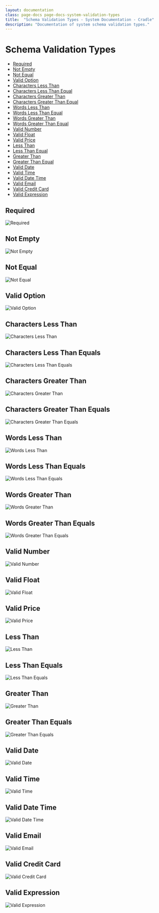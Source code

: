```yaml
---
layout: documentation
class: page-docs page-docs-system-validation-types
title:  "Schema Validation Types - System Documentation - Cradle"
description: "Documentation of system schema validation types."
---
```

# Schema Validation Types

 - [Required](#required)
 - [Not Empty](#empty)
 - [Not Equal](#ne)
 - [Valid Option](#option)
 - [Characters Less Than](#clt)
 - [Characters Less Than Equal](#clte)
 - [Characters Greater Than](#cgt)
 - [Characters Greater Than Equal](#cgte)
 - [Words Less Than](#wlt)
 - [Words Less Than Equal](#wlte)
 - [Words Greater Than](#wgt)
 - [Words Greater Than Equal](#wgte)
 - [Valid Number](#number)
 - [Valid Float](#float)
 - [Valid Price](#price)
 - [Less Than](#lt)
 - [Less Than Equal](#lte)
 - [Greater Than](#gt)
 - [Greater Than Equal](#gte)
 - [Valid Date](#date)
 - [Valid Time](#time)
 - [Valid Date Time](#datetime)
 - [Valid Email](#email)
 - [Valid Credit Card](#cc)
 - [Valid Expression](#expression)

<a name="required"></a>
## Required

![Required](/images/valid/valid-required.png)

<a name="empty"></a>
## Not Empty

![Not Empty](/images/valid/valid-empty.png)

<a name="ne"></a>
## Not Equal

![Not Equal](/images/valid/valid-ne.png)

<a name="option"></a>
## Valid Option

![Valid Option](/images/valid/valid-option.png)

<a name="clt"></a>
## Characters Less Than

![Characters Less Than](/images/valid/valid-clt.png)

<a name="clte"></a>
## Characters Less Than Equals

![Characters Less Than Equals](/images/valid/valid-clte.png)

<a name="cgt"></a>
## Characters Greater Than

![Characters Greater Than](/images/valid/valid-cgt.png)

<a name="cgte"></a>
## Characters Greater Than Equals

![Characters Greater Than Equals](/images/valid/valid-cgte.png)

<a name="wlt"></a>
## Words Less Than

![Words Less Than](/images/valid/valid-wlt.png)

<a name="wlte"></a>
## Words Less Than Equals

![Words Less Than Equals](/images/valid/valid-wlte.png)

<a name="wgt"></a>
## Words Greater Than

![Words Greater Than](/images/valid/valid-wgt.png)

<a name="wgte"></a>
## Words Greater Than Equals

![Words Greater Than Equals](/images/valid/valid-wgte.png)

<a name="number"></a>
## Valid Number

![Valid Number](/images/valid/valid-number.png)

<a name="float"></a>
## Valid Float

![Valid Float](/images/valid/valid-float.png)

<a name="price"></a>
## Valid Price

![Valid Price](/images/valid/valid-price.png)

<a name="lt"></a>
## Less Than

![Less Than](/images/valid/valid-lt.png)

<a name="lte"></a>
## Less Than Equals

![Less Than Equals](/images/valid/valid-lte.png)

<a name="gt"></a>
## Greater Than

![Greater Than](/images/valid/valid-gt.png)

<a name="gte"></a>
## Greater Than Equals

![Greater Than Equals](/images/valid/valid-gte.png)

<a name="date"></a>
## Valid Date

![Valid Date](/images/valid/valid-date.png)

<a name="time"></a>
## Valid Time

![Valid Time](/images/valid/valid-time.png)

<a name="datetime"></a>
## Valid Date Time

![Valid Date Time](/images/valid/valid-datetime.png)

<a name="email"></a>
## Valid Email

![Valid Email](/images/valid/valid-email.png)

<a name="cc"></a>
## Valid Credit Card

![Valid Credit Card](/images/valid/valid-cc.png)

<a name="expression"></a>
## Valid Expression

![Valid Expression](/images/valid/valid-expression.png)
